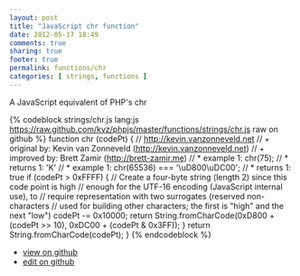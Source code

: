 ```yaml
---
layout: post
title: "JavaScript chr function"
date: 2012-05-17 18:49
comments: true
sharing: true
footer: true
permalink: functions/chr
categories: [ strings, functions ]
---
```

A JavaScript equivalent of PHP's chr
<!-- more -->
{% codeblock strings/chr.js lang:js https://raw.github.com/kvz/phpjs/master/functions/strings/chr.js raw on github %}
function chr (codePt) {
    // http://kevin.vanzonneveld.net
    // +   original by: Kevin van Zonneveld (http://kevin.vanzonneveld.net)
    // +   improved by: Brett Zamir (http://brett-zamir.me)
    // *     example 1: chr(75);
    // *     returns 1: 'K'
    // *     example 1: chr(65536) === '\uD800\uDC00';
    // *     returns 1: true
    if (codePt > 0xFFFF) { // Create a four-byte string (length 2) since this code point is high
        //   enough for the UTF-16 encoding (JavaScript internal use), to
        //   require representation with two surrogates (reserved non-characters
        //   used for building other characters; the first is "high" and the next "low")
        codePt -= 0x10000;
        return String.fromCharCode(0xD800 + (codePt >> 10), 0xDC00 + (codePt & 0x3FF));
    }
    return String.fromCharCode(codePt);
}
{% endcodeblock %}
<ul>
 <li><a href="https://github.com/kvz/phpjs/blob/master/functions/strings/chr.js">view on github</a></li>
 <li><a href="https://github.com/kvz/phpjs/edit/master/functions/strings/chr.js">edit on github</a></li>
</ul>
